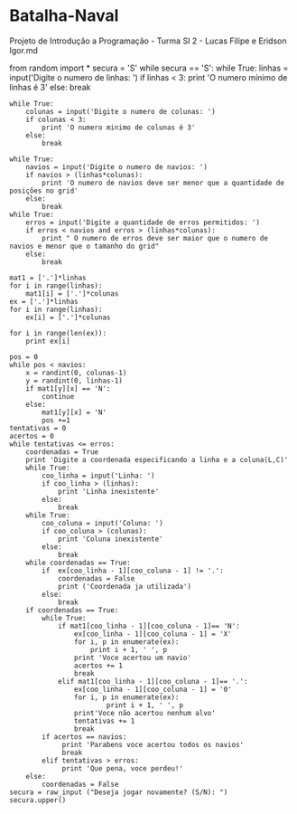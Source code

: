 Batalha-Naval
=============

Projeto de Introdução a Programação - Turma SI 2 - Lucas Filipe e Eridson Igor.md



from random import *
secura = 'S'
while secura == 'S':
    while True:
        linhas = input('Digite o numero de linhas: ')
        if linhas < 3:
            print 'O numero mínimo de linhas é 3'
        else:
            break

    while True:
        colunas = input('Digite o numero de colunas: ')
        if colunas < 3:
            print 'O numero minimo de colunas é 3'
        else:
            break

    while True: 
        navios = input('Digite o numero de navios: ')
        if navios > (linhas*colunas):
            print 'O numero de navios deve ser menor que a quantidade de posições no grid'
        else:
            break
    while True:
        erros = input('Digite a quantidade de erros permitidos: ')
        if erros < navios and erros > (linhas*colunas):
            print " O numero de erros deve ser maior que o numero de navios e menor que o tamanho do grid"
        else:
            break

    mat1 = ['.']*linhas
    for i in range(linhas):
        mat1[i] = ['.']*colunas
    ex = ['.']*linhas
    for i in range(linhas):
        ex[i] = ['.']*colunas

    for i in range(len(ex)):
        print ex[i]

    pos = 0
    while pos < navios:
        x = randint(0, colunas-1)
        y = randint(0, linhas-1)
        if mat1[y][x] == 'N':
            continue
        else:
            mat1[y][x] = 'N'
            pos +=1
    tentativas = 0
    acertos = 0
    while tentativas <= erros:
        coordenadas = True
        print 'Digite a coordenada especificando a linha e a coluna(L,C)'
        while True:
            coo_linha = input('Linha: ')
            if coo_linha > (linhas):
                print 'Linha inexistente'
            else:
                break
        while True:
            coo_coluna = input('Coluna: ')
            if coo_coluna > (colunas):
                print 'Coluna inexistente'
            else:
                break
        while coordenadas == True:
            if  ex[coo_linha - 1][coo_coluna - 1] != '.':
                coordenadas = False
                print ('Coordenada ja utilizada')
            else:
                break
        if coordenadas == True:
            while True:
                if mat1[coo_linha - 1][coo_coluna - 1]== 'N':
                    ex[coo_linha - 1][coo_coluna - 1] = 'X'
                    for i, p in enumerate(ex):
                        print i + 1, ' ', p
                    print 'Voce acertou um navio'
                    acertos += 1
                    break
                elif mat1[coo_linha - 1][coo_coluna - 1]== '.':
                    ex[coo_linha - 1][coo_coluna - 1] = '0'
                    for i, p in enumerate(ex):
                            print i + 1, ' ', p
                    print'Voce não acertou nenhum alvo'
                    tentativas += 1
                    break
            if acertos == navios:
                 print 'Parabens voce acertou todos os navios'
                 break
            elif tentativas > erros:
                 print 'Que pena, voce perdeu!'
        else:
            coordenadas = False
    secura = raw_input ("Deseja jogar novamente? (S/N): ")
    secura.upper()
